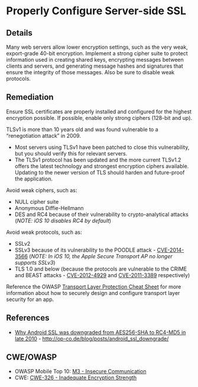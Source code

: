 # Properly Configure Server-side SSL

## Details

Many web servers allow lower encryption settings, such as the very weak, export-grade 40-bit encryption. Implement a strong cipher suite to protect information used in creating shared keys, encrypting messages between clients and servers, and generating message hashes and signatures that ensure the integrity of those messages. Also be sure to disable weak protocols.

## Remediation

Ensure SSL certificates are properly installed and configured for the highest encryption possible. If possible, enable only strong ciphers (128-bit and up).

TLSv1 is more than 10 years old and was found vulnerable to a “renegotiation attack” in 2009.

* Most servers using TLSv1 have been patched to close this vulnerability, but you should verify this for relevant servers.
* The TLSv1 protocol has been updated and the more current TLSv1.2 offers the latest technology and strongest encryption ciphers available. Updating to the newer version of TLS should harden and future-proof the application.

Avoid weak ciphers, such as:

* NULL cipher suite
* Anonymous Diffie-Hellmann
* DES and RC4 because of their vulnerability to crypto-analytical attacks (_NOTE: iOS 10 disables RC4 by default_)

Avoid weak protocols, such as:

* SSLv2
* SSLv3 because of its vulnerability to the POODLE attack - [CVE-2014-3566](https://cve.mitre.org/cgi-bin/cvename.cgi?name=cve-2014-3566) (_NOTE: In iOS 10, the Apple Secure Transport AP no longer supports SSLv3_)
* TLS 1.0 and below (because the protocols are vulnerable to the CRIME and BEAST attacks - [CVE-2012-4929](http://cve.mitre.org/cgi-bin/cvename.cgi?name=cve-2012-4929) and [CVE-2011-3389](https://cve.mitre.org/cgi-bin/cvename.cgi?name=cve-2011-3389) respectively)

Reference the OWASP [Transport Layer Protection Cheat Sheet](https://www.owasp.org/index.php/Transport_Layer_Protection_Cheat_Sheet) for more information about how to securely design and configure transport layer security for an app.

## References

* [Why Android SSL was downgraded from AES256-SHA to RC4-MD5 in late 2010](http://op-co.de/blog/posts/android_ssl_downgrade/) - http://op-co.de/blog/posts/android_ssl_downgrade/

## CWE/OWASP

 * OWASP Mobile Top 10: [M3 - Insecure Communication](https://www.owasp.org/index.php/Mobile_Top_10_2016-M3-Insecure_Communication)
 * CWE: [CWE-326 - Inadequate Encryption Strength](http://cwe.mitre.org/data/definitions/326.html)
